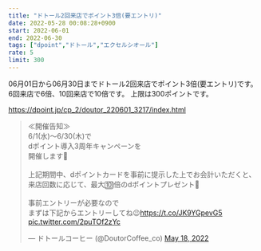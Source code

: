 ```yaml
---
title: "ドトール2回来店でポイント3倍(要エントリ)"
date: 2022-05-28 00:08:28+0900
start: 2022-06-01
end: 2022-06-30
tags: ["dpoint","ドトール","エクセルシオール"]
rate: 5
limit: 300
---
```

06月01日から06月30日までドトール2回来店でポイント3倍(要エントリ)です。
6回来店で6倍、10回来店で10倍です。
上限は300ポイントです。

https://dpoint.jp/cp_2/doutor_220601_3217/index.html

<blockquote class="twitter-tweet"><p lang="ja" dir="ltr">≪開催告知≫<br>6/1(水)～6/30(木)で<br>dポイント導入3周年キャンペーンを<br>開催します🙌<br><br>上記期間中、dポイントカードを事前に提示した上でお会計いただくと、来店回数に応じて、最大🔟倍のdポイントプレゼント🎁<br><br>事前エントリーが必要なので<br>まずは下記からエントリーしてね😉<a href="https://t.co/JK9YGpevG5">https://t.co/JK9YGpevG5</a> <a href="https://t.co/2puTOf2zYc">pic.twitter.com/2puTOf2zYc</a></p>&mdash; ドトールコーヒー (@DoutorCoffee_co) <a href="https://twitter.com/DoutorCoffee_co/status/1526759558177140736?ref_src=twsrc%5Etfw">May 18, 2022</a></blockquote> <script async src="https://platform.twitter.com/widgets.js" charset="utf-8"></script>

